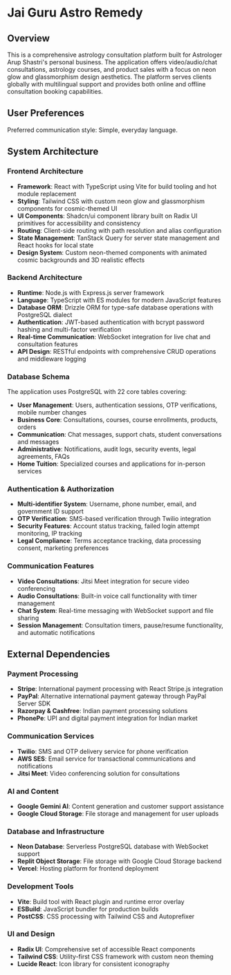 # Jai Guru Astro Remedy

## Overview

This is a comprehensive astrology consultation platform built for Astrologer Arup Shastri's personal business. The application offers video/audio/chat consultations, astrology courses, and product sales with a focus on neon glow and glassmorphism design aesthetics. The platform serves clients globally with multilingual support and provides both online and offline consultation booking capabilities.

## User Preferences

Preferred communication style: Simple, everyday language.

## System Architecture

### Frontend Architecture
- **Framework**: React with TypeScript using Vite for build tooling and hot module replacement
- **Styling**: Tailwind CSS with custom neon glow and glassmorphism components for cosmic-themed UI
- **UI Components**: Shadcn/ui component library built on Radix UI primitives for accessibility and consistency
- **Routing**: Client-side routing with path resolution and alias configuration
- **State Management**: TanStack Query for server state management and React hooks for local state
- **Design System**: Custom neon-themed components with animated cosmic backgrounds and 3D realistic effects

### Backend Architecture
- **Runtime**: Node.js with Express.js server framework
- **Language**: TypeScript with ES modules for modern JavaScript features
- **Database ORM**: Drizzle ORM for type-safe database operations with PostgreSQL dialect
- **Authentication**: JWT-based authentication with bcrypt password hashing and multi-factor verification
- **Real-time Communication**: WebSocket integration for live chat and consultation features
- **API Design**: RESTful endpoints with comprehensive CRUD operations and middleware logging

### Database Schema
The application uses PostgreSQL with 22 core tables covering:
- **User Management**: Users, authentication sessions, OTP verifications, mobile number changes
- **Business Core**: Consultations, courses, course enrollments, products, orders
- **Communication**: Chat messages, support chats, student conversations and messages
- **Administrative**: Notifications, audit logs, security events, legal agreements, FAQs
- **Home Tuition**: Specialized courses and applications for in-person services

### Authentication & Authorization
- **Multi-identifier System**: Username, phone number, email, and government ID support
- **OTP Verification**: SMS-based verification through Twilio integration
- **Security Features**: Account status tracking, failed login attempt monitoring, IP tracking
- **Legal Compliance**: Terms acceptance tracking, data processing consent, marketing preferences

### Communication Features
- **Video Consultations**: Jitsi Meet integration for secure video conferencing
- **Audio Consultations**: Built-in voice call functionality with timer management
- **Chat System**: Real-time messaging with WebSocket support and file sharing
- **Session Management**: Consultation timers, pause/resume functionality, and automatic notifications

## External Dependencies

### Payment Processing
- **Stripe**: International payment processing with React Stripe.js integration
- **PayPal**: Alternative international payment gateway through PayPal Server SDK
- **Razorpay & Cashfree**: Indian payment processing solutions
- **PhonePe**: UPI and digital payment integration for Indian market

### Communication Services
- **Twilio**: SMS and OTP delivery service for phone verification
- **AWS SES**: Email service for transactional communications and notifications
- **Jitsi Meet**: Video conferencing solution for consultations

### AI and Content
- **Google Gemini AI**: Content generation and customer support assistance
- **Google Cloud Storage**: File storage and management for user uploads

### Database and Infrastructure
- **Neon Database**: Serverless PostgreSQL database with WebSocket support
- **Replit Object Storage**: File storage with Google Cloud Storage backend
- **Vercel**: Hosting platform for frontend deployment

### Development Tools
- **Vite**: Build tool with React plugin and runtime error overlay
- **ESBuild**: JavaScript bundler for production builds
- **PostCSS**: CSS processing with Tailwind CSS and Autoprefixer

### UI and Design
- **Radix UI**: Comprehensive set of accessible React components
- **Tailwind CSS**: Utility-first CSS framework with custom neon theming
- **Lucide React**: Icon library for consistent iconography